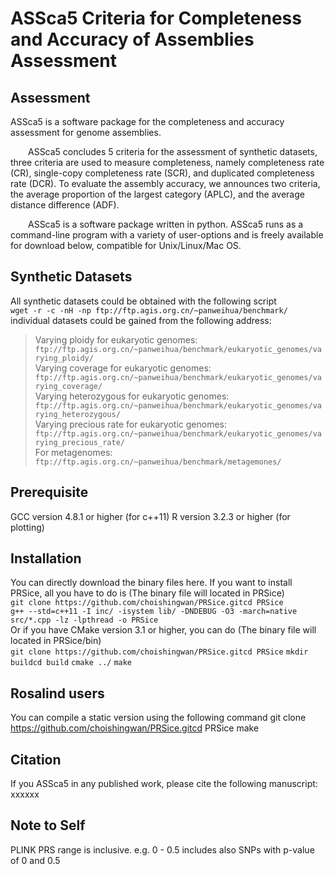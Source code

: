 # ASSca5 Criteria for Completeness and Accuracy of Assemblies Assessment
## Assessment
ASSca5 is a software package for the completeness and accuracy assessment for genome assemblies.  

&ensp;&ensp;&ensp;&ensp;ASSca5 concludes 5 criteria for the assessment of synthetic datasets, three criteria are used to measure completeness, namely completeness rate (CR), single-copy completeness rate (SCR), and duplicated completeness rate (DCR). To evaluate the assembly accuracy, we announces two criteria, the average proportion of the largest category (APLC), and the average distance difference (ADF).   

&ensp;&ensp;&ensp;&ensp;ASSca5 is a software package written in python. ASSca5 runs as a command-line program with a variety of user-options and is freely available for download below, compatible for Unix/Linux/Mac OS.  

## Synthetic Datasets
All synthetic datasets could be obtained with the following script  
``` wget -r -c -nH -np ftp://ftp.agis.org.cn/~panweihua/benchmark/ ```  
individual datasets could be gained from the following address:  
> Varying ploidy for eukaryotic genomes:  
``` ftp://ftp.agis.org.cn/~panweihua/benchmark/eukaryotic_genomes/varying_ploidy/ ```  
Varying coverage for eukaryotic genomes:  
``` ftp://ftp.agis.org.cn/~panweihua/benchmark/eukaryotic_genomes/varying_coverage/ ```  
Varying heterozygous for eukaryotic genomes:  
``` ftp://ftp.agis.org.cn/~panweihua/benchmark/eukaryotic_genomes/varying_heterozygous/ ```  
Varying precious rate for eukaryotic genomes:  
``` ftp://ftp.agis.org.cn/~panweihua/benchmark/eukaryotic_genomes/varying_precious_rate/ ```  
For metagenomes:  
``` ftp://ftp.agis.org.cn/~panweihua/benchmark/metagemones/ ```  

## Prerequisite
GCC version 4.8.1 or higher (for c++11) R version 3.2.3 or higher (for plotting)

## Installation
You can directly download the binary files here. If you want to install PRSice, all you have to do is (The binary file will located in PRSice)  
``` git clone https://github.com/choishingwan/PRSice.gitcd PRSice ```  
``` g++ --std=c++11 -I inc/ -isystem lib/ -DNDEBUG -O3 -march=native src/*.cpp -lz -lpthread -o PRSice ```  
Or if you have CMake version 3.1 or higher, you can do (The binary file will located in PRSice/bin)  
``` git clone https://github.com/choishingwan/PRSice.gitcd PRSice ```
``` mkdir buildcd build ```
``` cmake ../ ```
``` make ```

## Rosalind users
You can compile a static version using the following command
git clone https://github.com/choishingwan/PRSice.gitcd PRSice
make

## Citation
If you ASSca5 in any published work, please cite the following manuscript:
xxxxxx

## Note to Self
PLINK PRS range is inclusive. e.g. 0 - 0.5 includes also SNPs with p-value of 0 and 0.5
